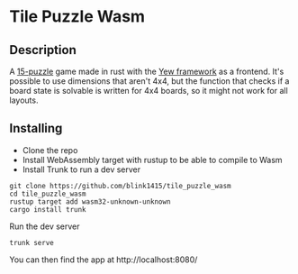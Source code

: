 # Tile Puzzle Wasm


## Description

A [15-puzzle](https://en.wikipedia.org/wiki/15_puzzle) game made in rust with the [Yew framework](https://yew.rs/) as a frontend.
It's possible to use dimensions that aren't 4x4, but the function that checks if a board state is solvable is written for 4x4 boards, so it might not work for all layouts.

## Installing

* Clone the repo
* Install WebAssembly target with rustup to be able to compile to Wasm
* Install Trunk to run a dev server
```
git clone https://github.com/blink1415/tile_puzzle_wasm
cd tile_puzzle_wasm
rustup target add wasm32-unknown-unknown
cargo install trunk
```

Run the dev server

```
trunk serve
```

You can then find the app at http://localhost:8080/